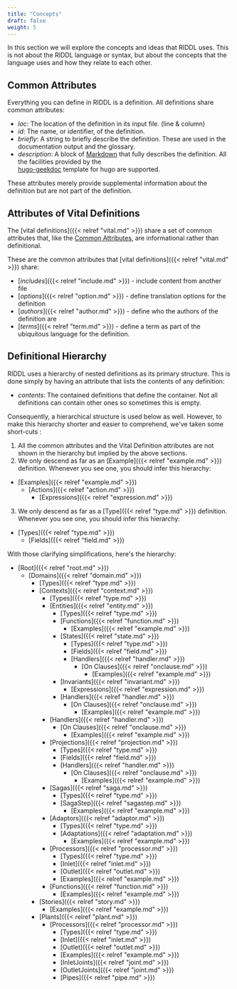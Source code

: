 ```yaml
---
title: "Concepts"
draft: false
weight: 5
---
```


In this section we will explore the concepts and ideas that RIDDL uses. This is
not about the RIDDL language or syntax, but about the concepts that the
language uses and how they relate to each other.

## Common Attributes

Everything you can define in RIDDL is a definition. All definitions share common
attributes:

* _loc_: The location of the definition in its input file. (line & column)
* _id_: The name, or identifier, of the definition. 
* _briefly_: A string to briefly describe the definition. These are used in 
  the documentation output and the glossary. 
* _description_: A block of 
   [Markdown](https://www.markdownguide.org/getting-started/) that 
  fully describes the definition. All the facilities provided by the  
  [hugo-geekdoc](https://geekdocs.de/) template for hugo are supported.

These attributes merely provide supplemental information about the 
definition but are not part of the definition.  

## Attributes of Vital Definitions
The [vital definitions]({{< relref "vital.md" >}}) share a set of 
common attributes that, like the [Common Attributes](#common-attributes),
are informational rather than definitional. 

These are the common attributes that 
[vital definitions]({{< relref "vital.md" >}}) share:
* [_includes_]({{< relref "include.md" >}}) - include content from another file
* [_options_]({{< relref "option.md" >}}) - define translation options for the
  definition
* [_authors_]({{< relref "author.md" >}}) - define who the authors of the
  definition are
* [_terms_]({{< relref "term.md" >}}) - define a term as part of the
  ubiquitous language for the definition.

## Definitional Hierarchy

RIDDL uses a hierarchy of nested definitions as its primary structure. This 
is done simply by having an attribute that lists the contents of any 
definition:

* _contents_: The contained definitions that define the container. Not all 
  definitions can contain other ones so sometimes this is empty.

Consequently, a hierarchical structure is used below as well. However, to 
make this hierarchy shorter and easier to comprehend, we've taken some 
short-cuts :

1. All the common attributes and the Vital Definition attributes 
are not shown in the hierarchy but implied by the above sections.
2. We only descend as far as an [Example]({{< relref "example.md" >}}) 
   definition. Whenever you see one, you should infer this hierarchy:
  * [Examples]({{< relref "example.md" >}})
    * [Actions]({{< relref "action.md" >}})
      * [Expressions]({{< relref "expression.md" >}})
3. We only descend as far as a [Type]({{< relref "type.md" >}}) definition. 
   Whenever you see one, you should infer this hierarchy: 
  * [Types]({{< relref "type.md" >}})
    * [Fields]({{< relref "field.md" >}})

With those clarifying simplifications, here's the hierarchy:
* [Root]({{< relref "root.md" >}})
  * [Domains]({{< relref "domain.md" >}})
    * [Types]({{< relref "type.md" >}})
    * [Contexts]({{< relref "context.md" >}})
      * [Types]({{< relref "type.md" >}})
      * [Entities]({{< relref "entity.md" >}})
        * [Types]({{< relref "type.md" >}})
        * [Functions]({{< relref "function.md" >}})
          * [Examples]({{< relref "example.md" >}})
        * [States]({{< relref "state.md" >}})
          * [Types]({{< relref "type.md" >}})
          * [Fields]({{< relref "field.md" >}})
          * [Handlers]({{< relref "handler.md" >}})
            * [On Clauses]({{< relref "onclause.md" >}})
              * [Examples]({{< relref "example.md" >}})
        * [Invariants]({{< relref "invariant.md" >}})
          * [Expressions]({{< relref "expression.md" >}})
        * [Handlers]({{< relref "handler.md" >}})
          * [On Clauses]({{< relref "onclause.md" >}})
            * [Examples]({{< relref "example.md" >}})
      * [Handlers]({{< relref "handler.md" >}})
        * [On Clauses]({{< relref "onclause.md" >}})
          * [Examples]({{< relref "example.md" >}})
      * [Projections]({{< relref "projection.md" >}})
        * [Types]({{< relref "type.md" >}})
        * [Fields]({{< relref "field.md" >}})
        * [Handlers]({{< relref "handler.md" >}})
          * [On Clauses]({{< relref "onclause.md" >}})
            * [Examples]({{< relref "example.md" >}})
      * [Sagas]({{< relref "saga.md" >}})
        * [Types]({{< relref "type.md" >}})
        * [SagaStep]({{< relref "sagastep.md" >}})
          * [Examples]({{< relref "example.md" >}})
      * [Adaptors]({{< relref "adaptor.md" >}})
        * [Types]({{< relref "type.md" >}})
        * [Adaptations]({{< relref "adaptation.md" >}})
          * [Examples]({{< relref "example.md" >}})
      * [Processors]({{< relref "processor.md" >}})
        * [Types]({{< relref "type.md" >}})
        * [Inlet]({{< relref "inlet.md" >}}) 
        * [Outlet]({{< relref "outlet.md" >}})
        * [Examples]({{< relref "example.md" >}})
      * [Functions]({{< relref "function.md" >}})
        * [Examples]({{< relref "example.md" >}})
    * [Stories]({{< relref "story.md" >}})
      * [Examples]({{< relref "example.md" >}})
    * [Plants]({{< relref "plant.md" >}})
      * [Processors]({{< relref "processor.md" >}})
        * [Types]({{< relref "type.md" >}})
        * [Inlet]({{< relref "inlet.md" >}})
        * [Outlet]({{< relref "outlet.md" >}})
        * [Examples]({{< relref "example.md" >}})
        * [InletJoints]({{< relref "joint.md" >}})
        * [OutletJoints]({{< relref "joint.md" >}})
        * [Pipes]({{< relref "pipe.md" >}})


